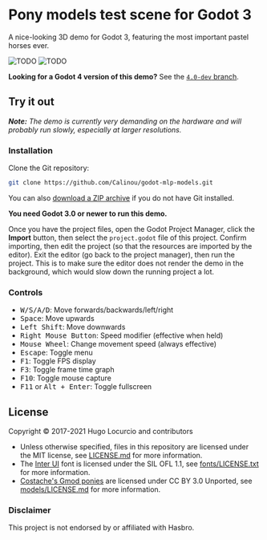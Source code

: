 # Pony models test scene for Godot 3

A nice-looking 3D demo for Godot 3, featuring the most important pastel horses ever.

![TODO](https://archive.hugo.pro/.public/godot-mlp-models/godot-mlp-models_1.jpg)
![TODO](https://archive.hugo.pro/.public/godot-mlp-models/godot-mlp-models_2.jpg)

**Looking for a Godot 4 version of this demo?** See the [`4.0-dev` branch](https://github.com/Calinou/godot-mlp-models/tree/4.0-dev).

## Try it out

***Note:** The demo is currently very demanding on the hardware and will probably
run slowly, especially at larger resolutions.*

### Installation

Clone the Git repository:

```bash
git clone https://github.com/Calinou/godot-mlp-models.git
```

You can also
[download a ZIP archive](https://github.com/Calinou/godot-mlp-models/archive/master.zip)
if you do not have Git installed.

**You need Godot 3.0 or newer to run this demo.**

Once you have the project files, open the Godot Project Manager, click the
**Import** button, then select the `project.godot` file of this project.
Confirm importing, then edit the project (so that the resources are imported
by the editor). Exit the editor (go back to the project manager), then run
the project. This is to make sure the editor does not render the demo in
the background, which would slow down the running project a lot.

### Controls

- <kbd>W/S/A/D</kbd>: Move forwards/backwards/left/right
- <kbd>Space</kbd>: Move upwards
- <kbd>Left Shift</kbd>: Move downwards
- <kbd>Right Mouse Button</kbd>: Speed modifier (effective when held)
- <kbd>Mouse Wheel</kbd>: Change movement speed (always effective)
- <kbd>Escape</kbd>: Toggle menu
- <kbd>F1</kbd>: Toggle FPS display
- <kbd>F3</kbd>: Toggle frame time graph
- <kbd>F10</kbd>: Toggle mouse capture
- <kbd>F11</kbd> or <kbd>Alt + Enter</kbd>: Toggle fullscreen

## License

Copyright © 2017-2021 Hugo Locurcio and contributors

- Unless otherwise specified, files in this repository are licensed under the
MIT license, see [LICENSE.md](LICENSE.md) for more information.
- The [Inter UI](https://rsms.me/inter/) font is licensed under
  the SIL OFL 1.1, see [fonts/LICENSE.txt](fonts/LICENSE.txt) for more information.
- [Costache's Gmod ponies](https://www.blendswap.com/blends/view/70960)
  are licensed under CC BY 3.0 Unported, see [models/LICENSE.md](models/LICENSE.md)
  for more information.

### Disclaimer

This project is not endorsed by or affiliated with Hasbro.
